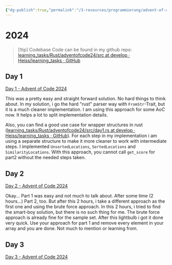 ```yaml
---
{"dg-publish":true,"permalink":"/3-resources/programmierung/advent-of-code/2024/","created":"2024-12-03T08:44:01.766+01:00","updated":"2024-12-03T15:35:50.034+01:00"}
---
```



# 2024

>[!tip] Codebase
>Code can be found in my github repo: [learning\_tasks/Rust/adventofcode24/src at develop · Heiss/learning\_tasks · GitHub](https://github.com/Heiss/learning_tasks/tree/develop/Rust/adventofcode24/src)

## Day 1

[Day 1 - Advent of Code 2024](https://adventofcode.com/2024/day/1)

This was a pretty easy and straight forward solution. No hard things to think about. In my solution, i go the hard "rust" parser way with `FromStr`-Trait, but it is a much cleaner implementation. I am using this approach for some AoC now. It helps a lot to split implementation details.

Also, you can find a good use case for wrapper structures in rust ([learning\_tasks/Rust/adventofcode24/src/day1.rs at develop · Heiss/learning\_tasks · GitHub](https://github.com/Heiss/learning_tasks/blob/f1fc34b60b3241dac26dbdaf04d22bcbdef8b0c9/Rust/adventofcode24/src/day1.rs#L50)). For each step in my implementation i am using a separate structure to make it more cleaner to work with intermediate steps. I implemented `UnsortedLocations`, `SortedLocations` and `SimilarityLocations`. With this approach, you cannot call `get_score` for part2 without the needed steps taken.

## Day 2

[Day 2 - Advent of Code 2024](https://adventofcode.com/2024/day/2)

Okay... Part 1 was easy and not much to talk about. After some time (2 hours...) Part 2, too. But after this 2 hours, i take a different approach as the first one and using the brute force approach. In this 2 hours, i tried to find the smart-boy solution, but there is no such thing for me. The brute force approach is already fine for the sample set. After this lightbulb i got it done very quick. Use your approach for part 1 and remove every element in your array and you are done. Not much to mention or learning from.

## Day 3

[Day 3 - Advent of Code 2024](https://adventofcode.com/2024/day/3)